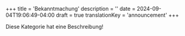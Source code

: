 +++
title = 'Bekanntmachung'
description = ''
date = 2024-09-04T19:06:49-04:00
draft = true
translationKey = 'announcement'
+++

Diese Kategorie hat eine Beschreibung!

